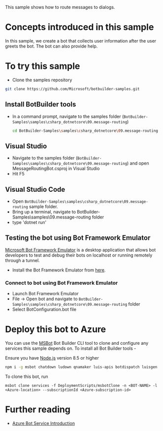 ﻿This sample shows how to route messages to dialogs.
# Concepts introduced in this sample
In this sample, we create a bot that collects user information after the user greets the bot.  The bot can also provide help. 
# To try this sample
- Clone the samples repository
```bash
git clone https://github.com/Microsoft/botbuilder-samples.git
```
## Install BotBuilder tools
- In a command prompt, navigate to the samples folder (`BotBuilder-Samples\samples\csharp_dotnetcore\09.message-routing`) 
    ```bash
    cd BotBuilder-Samples\samples\csharp_dotnetcore\09.message-routing
    ```
## Visual Studio
- Navigate to the samples folder (`BotBuilder-Samples\samples\csharp_dotnetcore\09.message-routing`) and open MessageRoutingBot.csproj in Visual Studio 
- Hit F5
## Visual Studio Code
- Open `BotBuilder-Samples\samples\csharp_dotnetcore\09.message-routing` sample folder.
- Bring up a terminal, navigate to BotBuilder-Samples\samples\09.message-routing folder
- type 'dotnet run'
## Testing the bot using Bot Framework Emulator
[Microsoft Bot Framework Emulator](https://github.com/microsoft/botframework-emulator) is a desktop application that allows bot developers to test and debug their bots on localhost or running remotely through a tunnel.
- Install the Bot Framework Emulator from [here](https://aka.ms/botframeworkemulator).
### Connect to bot using Bot Framework Emulator
- Launch Bot Framework Emulator
- File -> Open bot and navigate to `BotBuilder-Samples\samples\csharp_dotnetcore\09.message-routing` folder
- Select BotConfiguration.bot file
# Deploy this bot to Azure
You can use the [MSBot](https://github.com/microsoft/botbuilder-tools) Bot Builder CLI tool to clone and configure any services this sample depends on. 
To install all Bot Builder tools - 

Ensure you have [Node.js](https://nodejs.org/) version 8.5 or higher

```bash
npm i -g msbot chatdown ludown qnamaker luis-apis botdispatch luisgen
```
To clone this bot, run
```
msbot clone services -f DeploymentScripts/msbotClone -n <BOT-NAME> -l <Azure-location> --subscriptionId <Azure-subscription-id>
```
# Further reading
- [Azure Bot Service Introduction](https://docs.microsoft.com/en-us/azure/bot-service/bot-service-overview-introduction?view=azure-bot-service-4.0)
